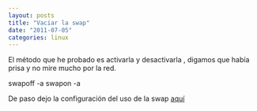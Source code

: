```yaml
---
layout: posts
title: "Vaciar la swap"
date: "2011-07-05"
categories: linux
---
```


El método que he probado es activarla y desactivarla , digamos que había prisa y no mire mucho por la red.

swapoff -a
swapon -a

De paso dejo la configuración del uso de la swap [aquí](https://luispuente.net/2010/01/reducir-el-uso-de-swap/ "Swap")
